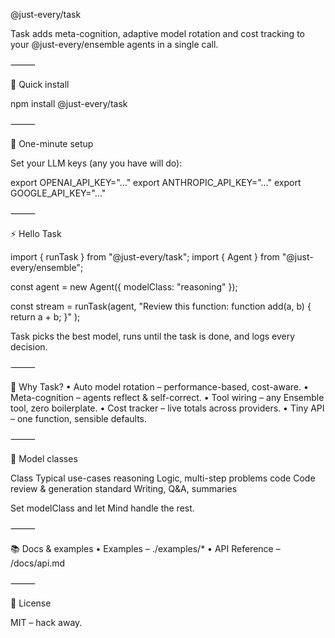 @just-every/task

Task adds meta-cognition, adaptive model rotation and cost tracking to your @just-every/ensemble agents in a single call.

⸻

🚀 Quick install

npm install @just-every/task

⸻

🔑 One-minute setup

Set your LLM keys (any you have will do):

export OPENAI_API_KEY="…"
export ANTHROPIC_API_KEY="…"
export GOOGLE_API_KEY="…"


⸻

⚡ Hello Task

import { runTask } from "@just-every/task";
import { Agent } from "@just-every/ensemble";

const agent = new Agent({ modelClass: "reasoning" });

const stream = runTask(agent,
  "Review this function: function add(a, b) { return a + b; }"
);

Task picks the best model, runs until the task is done, and logs every decision.

⸻

🎯 Why Task?
	•	Auto model rotation – performance-based, cost-aware.
	•	Meta-cognition – agents reflect & self-correct.
	•	Tool wiring – any Ensemble tool, zero boilerplate.
	•	Cost tracker – live totals across providers.
	•	Tiny API – one function, sensible defaults.

⸻

🧠 Model classes

Class	Typical use-cases
reasoning	Logic, multi-step problems
code	Code review & generation
standard	Writing, Q&A, summaries

Set modelClass and let Mind handle the rest.

⸻

📚 Docs & examples
	•	Examples – ./examples/*
	•	API Reference – /docs/api.md

⸻

📄 License

MIT – hack away.
